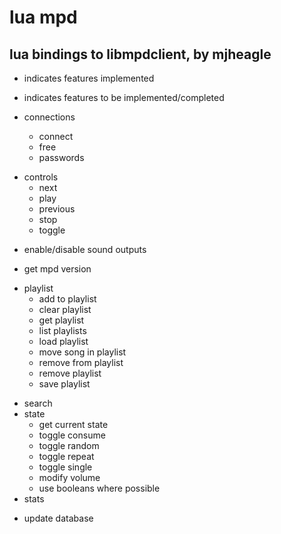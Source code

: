 lua mpd
=======

lua bindings to libmpdclient, by mjheagle
-----------------------------------------

* indicates features implemented
- indicates features to be implemented/completed

- connections
    * connect
    * free
    - passwords
* controls
    * next
    * play
    * previous
    * stop
    * toggle
- enable/disable sound outputs
* get mpd version
- playlist
    - add to playlist
    - clear playlist
    * get playlist
    * list playlists
    - load playlist
    - move song in playlist
    - remove from playlist
    - remove playlist
    - save playlist
* search
* state
    * get current state
    * toggle consume
    * toggle random
    * toggle repeat
    * toggle single
    * modify volume
    * use booleans where possible
* stats
- update database
